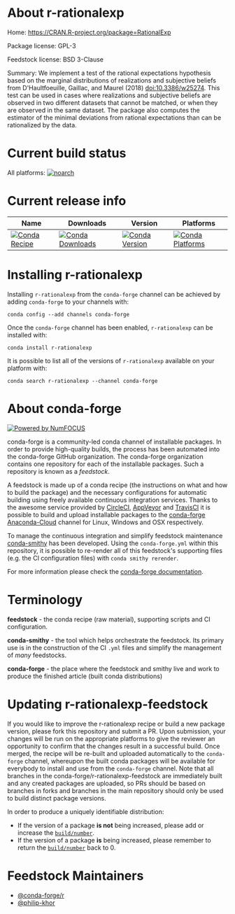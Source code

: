 <!--
# -*- mode: jinja -*-
-->

About r-rationalexp
===================

Home: https://CRAN.R-project.org/package=RationalExp

Package license: GPL-3

Feedstock license: BSD 3-Clause

Summary: We implement a test of the rational expectations hypothesis based on the marginal distributions of realizations and subjective beliefs from D'Haultfoeuille, Gaillac, and Maurel (2018) <doi:10.3386/w25274>. This test can be used in cases where realizations and subjective beliefs are observed in two different datasets that cannot be matched, or when they are observed in the same dataset. The package also computes the estimator of the minimal deviations from rational expectations than can be rationalized by the data. 



Current build status
====================

All platforms:
[![noarch](https://img.shields.io/circleci/project/github/conda-forge/r-rationalexp-feedstock/master.svg?label=noarch)](https://circleci.com/gh/conda-forge/r-rationalexp-feedstock)

Current release info
====================

| Name | Downloads | Version | Platforms |
| --- | --- | --- | --- |
| [![Conda Recipe](https://img.shields.io/badge/recipe-r--rationalexp-green.svg)](https://anaconda.org/conda-forge/r-rationalexp) | [![Conda Downloads](https://img.shields.io/conda/dn/conda-forge/r-rationalexp.svg)](https://anaconda.org/conda-forge/r-rationalexp) | [![Conda Version](https://img.shields.io/conda/vn/conda-forge/r-rationalexp.svg)](https://anaconda.org/conda-forge/r-rationalexp) | [![Conda Platforms](https://img.shields.io/conda/pn/conda-forge/r-rationalexp.svg)](https://anaconda.org/conda-forge/r-rationalexp) |

Installing r-rationalexp
========================

Installing `r-rationalexp` from the `conda-forge` channel can be achieved by adding `conda-forge` to your channels with:

```
conda config --add channels conda-forge
```

Once the `conda-forge` channel has been enabled, `r-rationalexp` can be installed with:

```
conda install r-rationalexp
```

It is possible to list all of the versions of `r-rationalexp` available on your platform with:

```
conda search r-rationalexp --channel conda-forge
```


About conda-forge
=================

[![Powered by NumFOCUS](https://img.shields.io/badge/powered%20by-NumFOCUS-orange.svg?style=flat&colorA=E1523D&colorB=007D8A)](http://numfocus.org)

conda-forge is a community-led conda channel of installable packages.
In order to provide high-quality builds, the process has been automated into the
conda-forge GitHub organization. The conda-forge organization contains one repository
for each of the installable packages. Such a repository is known as a *feedstock*.

A feedstock is made up of a conda recipe (the instructions on what and how to build
the package) and the necessary configurations for automatic building using freely
available continuous integration services. Thanks to the awesome service provided by
[CircleCI](https://circleci.com/), [AppVeyor](https://www.appveyor.com/)
and [TravisCI](https://travis-ci.org/) it is possible to build and upload installable
packages to the [conda-forge](https://anaconda.org/conda-forge)
[Anaconda-Cloud](https://anaconda.org/) channel for Linux, Windows and OSX respectively.

To manage the continuous integration and simplify feedstock maintenance
[conda-smithy](https://github.com/conda-forge/conda-smithy) has been developed.
Using the ``conda-forge.yml`` within this repository, it is possible to re-render all of
this feedstock's supporting files (e.g. the CI configuration files) with ``conda smithy rerender``.

For more information please check the [conda-forge documentation](https://conda-forge.org/docs/).

Terminology
===========

**feedstock** - the conda recipe (raw material), supporting scripts and CI configuration.

**conda-smithy** - the tool which helps orchestrate the feedstock.
                   Its primary use is in the construction of the CI ``.yml`` files
                   and simplify the management of *many* feedstocks.

**conda-forge** - the place where the feedstock and smithy live and work to
                  produce the finished article (built conda distributions)


Updating r-rationalexp-feedstock
================================

If you would like to improve the r-rationalexp recipe or build a new
package version, please fork this repository and submit a PR. Upon submission,
your changes will be run on the appropriate platforms to give the reviewer an
opportunity to confirm that the changes result in a successful build. Once
merged, the recipe will be re-built and uploaded automatically to the
`conda-forge` channel, whereupon the built conda packages will be available for
everybody to install and use from the `conda-forge` channel.
Note that all branches in the conda-forge/r-rationalexp-feedstock are
immediately built and any created packages are uploaded, so PRs should be based
on branches in forks and branches in the main repository should only be used to
build distinct package versions.

In order to produce a uniquely identifiable distribution:
 * If the version of a package **is not** being increased, please add or increase
   the [``build/number``](https://conda.io/docs/user-guide/tasks/build-packages/define-metadata.html#build-number-and-string).
 * If the version of a package **is** being increased, please remember to return
   the [``build/number``](https://conda.io/docs/user-guide/tasks/build-packages/define-metadata.html#build-number-and-string)
   back to 0.

Feedstock Maintainers
=====================

* [@conda-forge/r](https://github.com/conda-forge/r/)
* [@philip-khor](https://github.com/philip-khor/)

